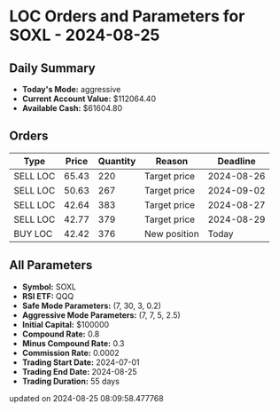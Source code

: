 # LOC Orders and Parameters for SOXL - 2024-08-25

## Daily Summary

- **Today's Mode:** aggressive
- **Current Account Value:** $112064.40
- **Available Cash:** $61604.80

## Orders

| Type | Price | Quantity | Reason | Deadline |
|------|-------|----------|--------|----------|
| SELL LOC | 65.43 | 220 | Target price | 2024-08-26 |
| SELL LOC | 50.63 | 267 | Target price | 2024-09-02 |
| SELL LOC | 42.64 | 383 | Target price | 2024-08-27 |
| SELL LOC | 42.77 | 379 | Target price | 2024-08-29 |
| BUY LOC | 42.42 | 376 | New position | Today |

## All Parameters

- **Symbol:** SOXL
- **RSI ETF:** QQQ
- **Safe Mode Parameters:** (7, 30, 3, 0.2)
- **Aggressive Mode Parameters:** (7, 7, 5, 2.5)
- **Initial Capital:** $100000
- **Compound Rate:** 0.8
- **Minus Compound Rate:** 0.3
- **Commission Rate:** 0.0002
- **Trading Start Date:** 2024-07-01
- **Trading End Date:** 2024-08-25
- **Trading Duration:** 55 days

updated on 2024-08-25 08:09:58.477768
